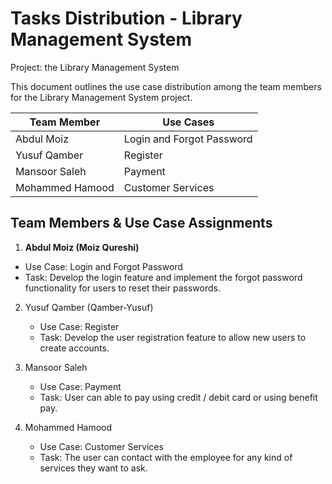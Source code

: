 # Tasks Distribution - Library Management System
Project:  the Library Management System 

This document outlines the use case distribution among the team members for the Library Management System project.


| Team Member      | Use Cases                 |
| -----------------| --------------------------|
| Abdul Moiz       | Login and Forgot Password |
| Yusuf Qamber     | Register                  |
| Mansoor Saleh    | Payment                   |
| Mohammed Hamood  | Customer Services         |


## Team Members & Use Case Assignments
1.  **Abdul Moiz (Moiz Qureshi)**  
   - Use Case: Login and Forgot Password
   - Task: Develop the login feature and implement the forgot password functionality for users to reset their passwords.

2. Yusuf Qamber (Qamber-Yusuf)
   - Use Case: Register
   - Task: Develop the user registration feature to allow new users to create accounts.

3. Mansoor Saleh  
   - Use Case: Payment
   - Task: User can able to pay using credit / debit card or using benefit pay.
  
4. Mohammed Hamood 
   - Use Case: Customer Services  
   - Task: The user can contact with the employee for any kind of services they want to ask.
